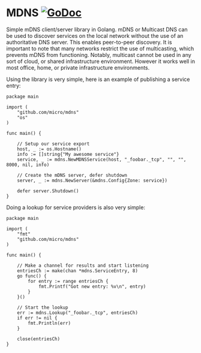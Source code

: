 # MDNS [![GoDoc](https://godoc.org/github.com/micro/mdns?status.svg)](https://godoc.org/github.com/micro/mdns)

Simple mDNS client/server library in Golang. mDNS or Multicast DNS can be
used to discover services on the local network without the use of an authoritative
DNS server. This enables peer-to-peer discovery. It is important to note that many
networks restrict the use of multicasting, which prevents mDNS from functioning.
Notably, multicast cannot be used in any sort of cloud, or shared infrastructure
environment. However it works well in most office, home, or private infrastructure
environments.

Using the library is very simple, here is an example of publishing a service entry:

```
package main

import (
	"github.com/micro/mdns"
	"os"
)

func main() {

	// Setup our service export
	host, _ := os.Hostname()
	info := []string{"My awesome service"}
	service, _ := mdns.NewMDNSService(host, "_foobar._tcp", "", "", 8000, nil, info)

	// Create the mDNS server, defer shutdown
	server, _ := mdns.NewServer(&mdns.Config{Zone: service})

	defer server.Shutdown()
}
```

Doing a lookup for service providers is also very simple:

```
package main

import (
	"fmt"
	"github.com/micro/mdns"
)

func main() {

	// Make a channel for results and start listening
	entriesCh := make(chan *mdns.ServiceEntry, 8)
	go func() {
		for entry := range entriesCh {
			fmt.Printf("Got new entry: %v\n", entry)
		}
	}()

	// Start the lookup
	err := mdns.Lookup("_foobar._tcp", entriesCh)
	if err != nil {
		fmt.Println(err)
	}

	close(entriesCh)
}
```
